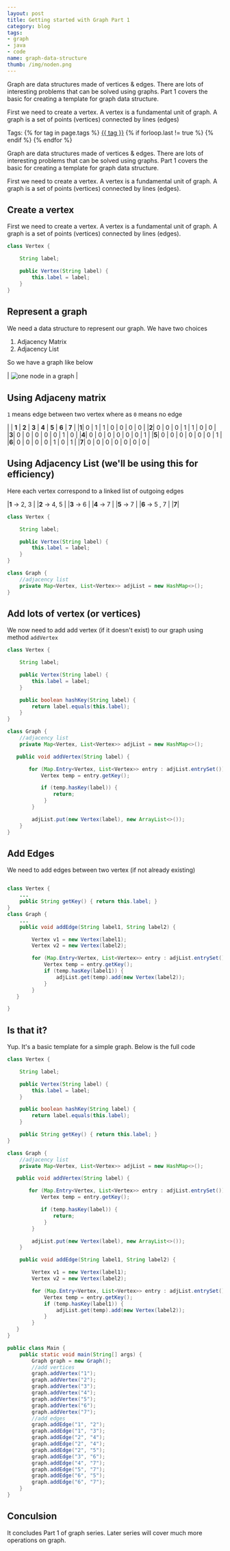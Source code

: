 ```yaml
---
layout: post
title: Getting started with Graph Part 1
category: blog
tags:
- graph
- java
- code
name: graph-data-structure
thumb: /img/noden.png
---
```


<p>Graph are data structures made of vertices & edges. There are lots of interesting problems that can be solved using graphs. Part 1 covers the basic for creating a template for graph data structure.</p>

First we need to create a vertex. A vertex is a fundamental unit of graph. A graph is a set of points (vertices) connected by lines (edges)<!-- truncate_here -->

<p>Tags: {% for tag in page.tags %} <a class="mytag" href="/tag/{{ tag }}" title="View posts tagged with &quot;{{ tag }}&quot;">{{ tag }}</a>  {% if forloop.last != true %} {% endif %} {% endfor %} </p>

Graph are data structures made of vertices & edges. There are lots of interesting problems that can be solved using graphs. Part 1 covers the basic for creating a template for graph data structure.

First we need to create a vertex. A vertex is a fundamental unit of graph. A graph is a set of points (vertices) connected by lines (edges).

## Create a vertex

First we need to create a vertex. A vertex is a fundamental unit of graph. A graph is a set of points (vertices) connected by lines (edges).

```java
class Vertex {

    String label;

    public Vertex(String label) {
        this.label = label;
    }
}
```

## Represent a graph

We need a data structure to represent our graph. We have two choices

1. Adjacency Matrix
2. Adjacency List

So we have a graph like below

| <img align="center" src="{{ root_url }}/img/noden.png" alt="one node in a graph"  /> |

## Using Adjaceny matrix

`1` means edge between two vertex where as `0` means no edge

|     | **1** | **2** | **3** | **4** | **5** | **6** | **7** |
|**1**| 0     | 1     | 1      | 0    | 0     | 0     | 0     |
|**2**| 0     |  0    | 0      | 1    | 1     | 0     | 0     |
|**3**| 0     |  0    |  0     |  0   |  0    | 1     |  0    |
|**4**|  0    |  0    |  0     |  0   | 0     |  0    | 1     |
|**5**|  0    | 0     |  0     |  0   | 0     |  0    |  1    |
|**6**|  0    |  0    |  0     |  0   |  1    |  0    | 1     |
|**7**|  0    |  0    |  0    |  0    | 0    |   0    | 0     |

## Using Adjacency List (we'll be using this for efficiency)

Here each vertex correspond to a linked list of outgoing edges

|**1** &rarr; 2, 3 |
|**2** &rarr;  4, 5 |
|**3** &rarr;  6 |
|**4** &rarr; 7 |
|**5** &rarr; 7 |
|**6** &rarr; 5 , 7 |
|**7**|


```java
class Vertex {

    String label;

    public Vertex(String label) {
        this.label = label;
    }
}

class Graph {
    //adjacency list
    private Map<Vertex, List<Vertex>> adjList = new HashMap<>();
}

```
## Add lots of vertex (or vertices)

We now need to add add vertex (if it doesn't exist) to our graph using method `addVertex`
```java
class Vertex {

    String label;

    public Vertex(String label) {
        this.label = label;
    }

    public boolean hashKey(String label) {
        return label.equals(this.label);
    }
}

class Graph {
    //adjacency list
    private Map<Vertex, List<Vertex>> adjList = new HashMap<>();

   public void addVertex(String label) {

       for (Map.Entry<Vertex, List<Vertex>> entry : adjList.entrySet()) {
           Vertex temp = entry.getKey();

           if (temp.hasKey(label)) {
               return;
            }
        }

        adjList.put(new Vertex(label), new ArrayList<>());
    }
}

```

## Add Edges

We need to add edges between two vertex (if not already existing)


```java

class Vertex {
    ...
    public String getKey() { return this.label; }
}
class Graph {
    ...
    public void addEdge(String label1, String label2) {

        Vertex v1 = new Vertex(label1);
        Vertex v2 = new Vertex(label2);

        for (Map.Entry<Vertex, List<Vertex>> entry : adjList.entrySet()) {
            Vertex temp = entry.getKey();
            if (temp.hasKey(label1)) {
                adjList.get(temp).add(new Vertex(label2));
            }
        }
   }

}
```

## Is that it?

Yup. It's a basic template for a simple graph. Below is the full code


```java
class Vertex {

    String label;

    public Vertex(String label) {
        this.label = label;
    }

    public boolean hashKey(String label) {
        return label.equals(this.label);
    }

    public String getKey() { return this.label; }
}

class Graph {
    //adjacency list
    private Map<Vertex, List<Vertex>> adjList = new HashMap<>();

   public void addVertex(String label) {

       for (Map.Entry<Vertex, List<Vertex>> entry : adjList.entrySet()) {
           Vertex temp = entry.getKey();

           if (temp.hasKey(label)) {
               return;
            }
        }

        adjList.put(new Vertex(label), new ArrayList<>());
    }

    public void addEdge(String label1, String label2) {

        Vertex v1 = new Vertex(label1);
        Vertex v2 = new Vertex(label2);

        for (Map.Entry<Vertex, List<Vertex>> entry : adjList.entrySet()) {
            Vertex temp = entry.getKey();
            if (temp.hasKey(label1)) {
                adjList.get(temp).add(new Vertex(label2));
            }
        }
   }
}

public class Main {
    public static void main(String[] args) {
        Graph graph = new Graph();
        //add vertices
        graph.addVertex("1");
        graph.addVertex("2");
        graph.addVertex("3");
        graph.addVertex("4");
        graph.addVertex("5");
        graph.addVertex("6");
        graph.addVertex("7");
        //add edges
        graph.addEdge("1", "2");
        graph.addEdge("1", "3");
        graph.addEdge("2", "4");
        graph.addEdge("2", "4");
        graph.addEdge("2", "5");
        graph.addEdge("3", "6");
        graph.addEdge("4", "7");
        graph.addEdge("5", "7");
        graph.addEdge("6", "5");
        graph.addEdge("6", "7");
    }
}
```

## Conculsion

It concludes Part 1 of graph series. Later series will cover much more operations on graph.
